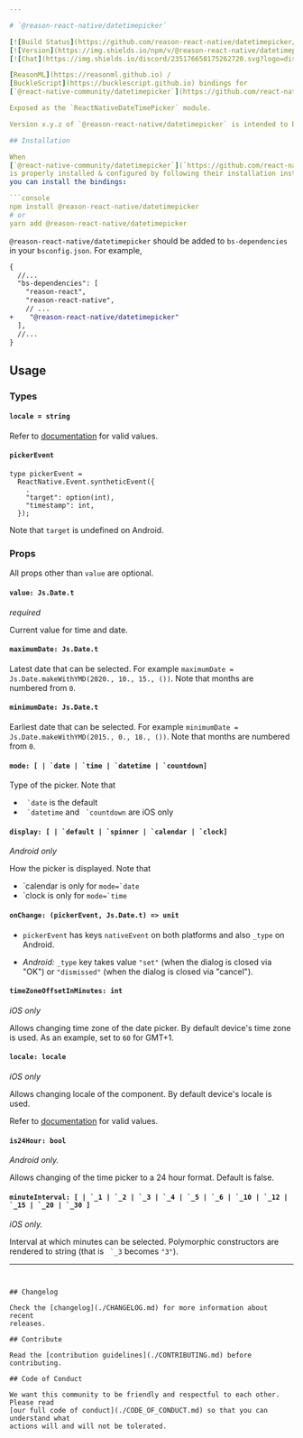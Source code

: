 ```yaml
---

# `@reason-react-native/datetimepicker`

[![Build Status](https://github.com/reason-react-native/datetimepicker/workflows/Build/badge.svg)](https://github.com/reason-react-native/datetimepicker/actions)
[![Version](https://img.shields.io/npm/v/@reason-react-native/datetimepicker.svg)](https://www.npmjs.com/@reason-react-native/datetimepicker)
[![Chat](https://img.shields.io/discord/235176658175262720.svg?logo=discord&colorb=blue)](https://reasonml-community.github.io/reason-react-native/discord/)

[ReasonML](https://reasonml.github.io) /
[BuckleScript](https://bucklescript.github.io) bindings for
[`@react-native-community/datetimepicker`](https://github.com/react-native-community/react-native-datetimepicker).

Exposed as the `ReactNativeDateTimePicker` module.

Version x.y.z of `@reason-react-native/datetimepicker` is intended to be compatible with version x.y.z of `@react-native-community/datetimepicker`.

## Installation

When
[`@react-native-community/datetimepicker`](`https://github.com/react-native-community/datetimepicker`)
is properly installed & configured by following their installation instructions,
you can install the bindings:

```console
npm install @reason-react-native/datetimepicker
# or
yarn add @reason-react-native/datetimepicker
```

`@reason-react-native/datetimepicker` should be added to `bs-dependencies` in your
`bsconfig.json`. For example,

```diff
{
  //...
  "bs-dependencies": [
    "reason-react",
    "reason-react-native",
    // ...
+    "@reason-react-native/datetimepicker"
  ],
  //...
}
```

## Usage

### Types

#### `locale = string`

Refer to [documentation](https://developer.apple.com/library/archive/documentation/MacOSX/Conceptual/BPInternational/LanguageandLocaleIDs/LanguageandLocaleIDs.html) for valid values.

#### `pickerEvent`

```reason
type pickerEvent =
  ReactNative.Event.syntheticEvent({
    .
    "target": option(int),
    "timestamp": int,
  });
```

Note that `target` is undefined on Android.


### Props

All props other than `value` are optional.

#### `value: Js.Date.t`

_required_

Current value for time and date.

#### `maximumDate: Js.Date.t`

Latest date that can be selected. For example `maximumDate = Js.Date.makeWithYMD(2020., 10., 15., ())`. Note that months are numbered from `0`.

#### `minimumDate: Js.Date.t`

Earliest date that can be selected. For example `minimumDate = Js.Date.makeWithYMD(2015., 0., 18., ())`. Note that months are numbered from `0`.

#### ``mode: [ | `date | `time | `datetime | `countdown]``

Type of the picker. Note that

- `` `date`` is the default
- `` `datetime`` and `` `countdown`` are iOS only

#### ``display: [ | `default | `spinner | `calendar | `clock]``

_Android only_

How the picker is displayed. Note that

- \`calendar is only for ``mode=`date``
- \`clock is only for ``mode=`time``

#### `onChange: (pickerEvent, Js.Date.t) => unit`

- `pickerEvent` has keys `nativeEvent` on both platforms and also `_type` on Android.

- _Android:_ `_type` key takes value `"set"` (when the dialog is closed via "OK") or `"dismissed"` (when the dialog is closed via "cancel").

    
#### `timeZoneOffsetInMinutes: int`

_iOS only_

Allows changing time zone of the date picker. By default device's time zone is used. As an example, set to `60` for GMT+1. 

#### `locale: locale`

_iOS only_

Allows changing locale of the component. By default device's locale is used. 

Refer to [documentation](https://developer.apple.com/library/archive/documentation/MacOSX/Conceptual/BPInternational/LanguageandLocaleIDs/LanguageandLocaleIDs.html) for valid values.

#### `is24Hour: bool`

_Android only._

Allows changing of the time picker to a 24 hour format. Default is false.

#### ``minuteInterval: [ | `_1 | `_2 | `_3 | `_4 | `_5 | `_6 | `_10 | `_12 | `_15 | `_20 | `_30 ]``

_iOS only._

Interval at which minutes can be selected. Polymorphic constructors are rendered to string (that is `` `_3`` becomes `"3"`).


---
```


## Changelog

Check the [changelog](./CHANGELOG.md) for more information about recent
releases.

## Contribute

Read the [contribution guidelines](./CONTRIBUTING.md) before contributing.

## Code of Conduct

We want this community to be friendly and respectful to each other. Please read
[our full code of conduct](./CODE_OF_CONDUCT.md) so that you can understand what
actions will and will not be tolerated.

